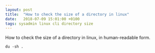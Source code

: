 ```yaml
---
layout: post
title:  "How to check the size of a directory in linux"
date:   2018-07-09 15:01:00 +0100
tags: sysadmin linux cli directory size
---
```


How to check the size of a directory in linux, in human-readable form.

```shell
du -sh .
```


